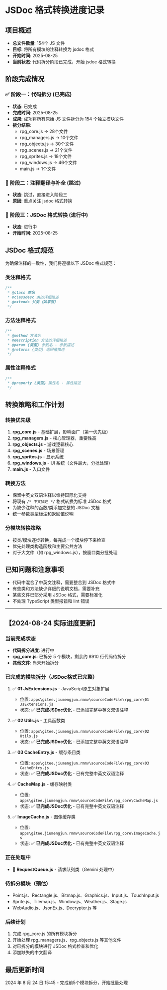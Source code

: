 # JSDoc 格式转换进度记录

## 项目概述
- **总文件数量**: 154个 JS 文件
- **目标**: 将所有模块的注释转换为 jsdoc 格式  
- **开始时间**: 2025-08-25
- **当前状态**: 代码拆分阶段已完成，开始 jsdoc 格式转换

## 阶段完成情况

### ✅ 阶段一：代码拆分 (已完成)
- **状态**: 已完成
- **完成时间**: 2025-08-25
- **成果**: 成功将所有原始 JS 文件拆分为 154 个独立模块文件
- **拆分结果**:
  - rpg_core.js → 28个文件
  - rpg_managers.js → 10个文件  
  - rpg_objects.js → 30个文件
  - rpg_scenes.js → 21个文件
  - rpg_sprites.js → 18个文件
  - rpg_windows.js → 46个文件
  - main.js → 1个文件

### 🔄 阶段二：注释翻译与补全 (跳过)
- **状态**: 跳过，直接进入阶段三
- **原因**: 重点关注 jsdoc 格式转换

### 📝 阶段三：JSDoc 格式转换 (进行中)
- **状态**: 进行中
- **开始时间**: 2025-08-25

## JSDoc 格式规范

为确保注释的一致性，我们将遵循以下 JSDoc 格式规范：

### 类注释格式

```javascript
/**
 * @class 类名
 * @classdesc 类的详细描述
 * @extends 父类（如果有）
 */
```

### 方法注释格式

```javascript
/**
 * @method 方法名
 * @description 方法的详细描述
 * @param {类型} 参数名 - 参数描述
 * @returns {类型} 返回值描述
 */
```

### 属性注释格式

```javascript
/**
 * @property {类型} 属性名 - 属性描述
 */
```

## 转换策略和工作计划

### 转换优先级

1. **rpg_core.js** - 基础扩展，影响面广（第一优先级）
2. **rpg_managers.js** - 核心管理器，重要性高
3. **rpg_objects.js** - 游戏逻辑核心
4. **rpg_scenes.js** - 场景管理
5. **rpg_sprites.js** - 显示系统
6. **rpg_windows.js** - UI 系统（文件最大，分批处理）
7. **main.js** - 入口文件

### 转换方法

- 保留中英文双语注释以维持国际化支持
- 将现有 `/* 中文描述 */` 格式转换为标准 JSDoc 格式
- 为缺少注释的函数/类添加完整的 JSDoc 文档
- 统一参数类型标注和返回值说明

### 分模块转换策略

- 按类/模块逐步转换，每完成一个模块停下来检查
- 优先处理类构造函数和主要公共方法
- 对于大文件（如 rpg_windows.js），按窗口类分批处理

## 已知问题和注意事项

- 代码中混合了中英文注释，需要整合到 JSDoc 格式中
- 有些类和方法缺少详细的说明文档，需要补充
- 某些文件已部分采用 JSDoc 格式，需要标准化
- 不处理 TypeScript 类型报错和 lint 错误

---

## 【2024-08-24 实际进度更新】

### 当前完成状态
- **代码拆分进度**: 进行中
- **rpg_core.js**: 已拆分 5 个模块，剩余约 8910 行代码待拆分
- **其他文件**: 尚未开始拆分

### 已完成的模块拆分（JSDoc格式已完整）
1. ✅ **01 JsExtensions.js** - JavaScript原生对象扩展
   - 位置: `apps\gitee.jiumengjun.rmmv\sourceCodeFile\rpg_core\01 JsExtensions.js`
   - 状态: ✅ **已完成JSDoc优化** - 已添加完整中英文双语注释

2. ✅ **02 Utils.js** - 工具函数类
   - 位置: `apps\gitee.jiumengjun.rmmv\sourceCodeFile\rpg_core\02 Utils.js`
   - 状态: ✅ **已完成JSDoc优化** - 已添加完整中英文双语注释

3. ✅ **03 CacheEntry.js** - 缓存条目类
   - 位置: `apps\gitee.jiumengjun.rmmv\sourceCodeFile\rpg_core\03 CacheEntry.js`
   - 状态: ✅ **已完成JSDoc优化** - 已有完整中英文双语注释

4. ✅ **CacheMap.js** - 缓存映射类
   - 位置: `apps\gitee.jiumengjun.rmmv\sourceCodeFile\rpg_core\CacheMap.js`
   - 状态: ✅ **已完成JSDoc优化** - 已有完整中英文双语注释

5. ✅ **ImageCache.js** - 图像缓存类  
   - 位置: `apps\gitee.jiumengjun.rmmv\sourceCodeFile\rpg_core\ImageCache.js`
   - 状态: ✅ **已完成JSDoc优化** - 已有完整中英文双语注释

### 正在处理中
- 🔄 **RequestQueue.js** - 请求队列类（Gemini 处理中）

### 待拆分模块（预估）
- Point.js、Rectangle.js、Bitmap.js、Graphics.js、Input.js、TouchInput.js
- Sprite.js、Tilemap.js、Window.js、Weather.js、Stage.js
- WebAudio.js、JsonEx.js、Decrypter.js 等

### 后续计划
1. 完成 rpg_core.js 的所有模块拆分
2. 开始处理 rpg_managers.js、rpg_objects.js 等其他文件
3. 对已拆分的模块进行 JSDoc 格式检查和优化
4. 添加缺失的中文翻译

## 最后更新时间

2024 年 8 月 24 日 15:45 - 完成前5个模块拆分，开始批量处理
